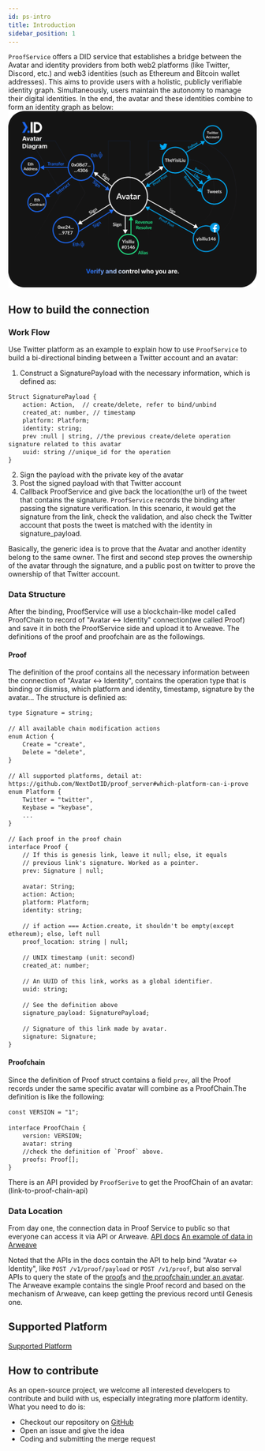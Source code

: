 ```yaml
---
id: ps-intro
title: Introduction
sidebar_position: 1
---
```


`ProofService` offers a DID service that establishes a bridge between the Avatar and identity providers from both web2 platforms (like Twitter, Discord, etc.) and web3 identities (such as Ethereum and Bitcoin wallet addresses). This aims to provide users with a holistic, publicly verifiable identity graph. Simultaneously, users maintain the autonomy to manage their digital identities. In the end, the avatar and these identities combine to form an identity graph as below:
![](../../../static/img/avatar-diagram.png)

## How to build the connection 

### Work Flow
Use Twitter platform as an example to explain how to use `ProofService` to build a bi-directional binding between a Twitter account and an avatar:

1. Construct a SignaturePayload with the necessary information, which is defined as:

```
Struct SignaturePayload {
    action: Action,  // create/delete, refer to bind/unbind
    created_at: number, // timestamp 
    platform: Platform;
    identity: string;
    prev :null | string, //the previous create/delete operation signature related to this avatar
    uuid: string //unique_id for the operation
}
```

2. Sign the payload with the private key of the avatar
3. Post the signed payload with that Twitter account
4. Callback ProofService and give back the location(the url) of the tweet that contains the signature. `ProofService` records the binding after passing the signature verification. In this scenario, it would get the signature from the link, check the validation, and also check the Twitter account that posts the tweet is matched with the identity in signature_payload.

Basically, the generic idea is to prove that the Avatar and another identity belong to the same owner. The first and second step proves the ownership of the avatar through the signature, and a public post on twitter to prove the ownership of that Twitter account.

### Data Structure

After the binding, ProofService will use a blockchain-like model called ProofChain to record of "Avatar <-> Identity" connection(we called Proof) and save it in both the ProofService side and upload it to Arweave. The definitions of the proof and proofchain are as the followings.

#### Proof

The definition of the proof contains all the necessary information between the connection of "Avatar <-> Identity", contains the operation type that is binding or dismiss, which platform and identity, timestamp, signature by the avatar...
The structure is definied as:

```
type Signature = string;

// All available chain modification actions
enum Action {
    Create = "create",
    Delete = "delete",
}

// All supported platforms, detail at: https://github.com/NextDotID/proof_server#which-platform-can-i-prove
enum Platform {
    Twitter = "twitter",
    Keybase = "keybase",
    ...
}

// Each proof in the proof chain
interface Proof {
    // If this is genesis link, leave it null; else, it equals
    // previous link's signature. Worked as a pointer.
    prev: Signature | null;
    
    avatar: String;
    action: Action;
    platform: Platform;
    identity: string;
    
    // if action === Action.create, it shouldn't be empty(except ethereum); else, left null
    proof_location: string | null;
    
    // UNIX timestamp (unit: second)
    created_at: number;
    
    // An UUID of this link, works as a global identifier.
    uuid: string;
    
    // See the definition above
    signature_payload: SignaturePayload;
    
    // Signature of this link made by avatar.
    signature: Signature;
}
```
#### Proofchain
Since the definition of Proof struct contains a field `prev`, all the Proof records under the same specific avatar will combine as a ProofChain.The definition is like the following:
```
const VERSION = "1";

interface ProofChain {
    version: VERSION;
    avatar: string
    //check the definition of `Proof` above.
    proofs: Proof[];
}
```
There is an API provided by `ProofSerive` to get the ProofChain of an avatar:
(link-to-proof-chain-api)

### Data Location
From day one, the connection data in Proof Service to public so that everyone can access it via API or Arweave.
[API docs](../../rest-api/kvservice-api.md)
[An example of data in Arweave](https://viewblock.io/arweave/tx/wvzDhXgcglrUWob9CUjTfJ6tj322eCWDKI2bVtU_cx4)

Noted that the APIs in the docs contain the API to help bind "Avatar <-> Identity", like `POST /v1/proof/payload` or `POST /v1/proof`, but also serval APIs to query the state of the [proofs](https://github.com/NextDotID/proof_server/blob/develop/docs/api.apib#L160) and [the proofchain under an avatar](https://github.com/NextDotID/proof_server/blob/develop/docs/api.apib#L285).
The Arweave example contains the single Proof record and based on the mechanism of Arweave, can keep getting the previous record until Genesis one.

## Supported Platform 
[Supported Platform](https://github.com/NextDotID/proof_server#supported)

## How to contribute
As an open-source project, we welcome all interested developers to contribute and build with us, especially integrating more platform identity. What you need to do is:
- Checkout our repository on [GitHub](https://github.com/NextDotID/proof_server)
- Open an issue and give the idea
- Coding and submitting the merge request
